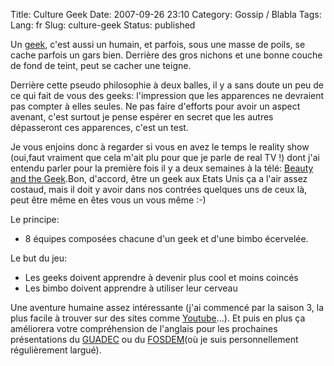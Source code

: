 Title: Culture Geek
Date: 2007-09-26 23:10
Category: Gossip / Blabla
Tags:
Lang: fr
Slug: culture-geek
Status: published

Un [geek](http://fr.wikipedia.org/wiki/Geek), c'est aussi un humain, et
parfois, sous une masse de poils, se cache parfois un gars bien.  Derrière des
gros nichons et une bonne couche de fond de teint, peut se cacher une teigne.

Derrière cette pseudo philosophie à deux balles, il y a sans doute un peu de ce
qui fait de vous des geeks: l'impression que les apparences ne devraient pas
compter à elles seules. Ne pas faire d'efforts pour avoir un aspect avenant,
c'est surtout je pense espérer en secret que les autres dépasseront ces
apparences, c'est un test.

Je vous enjoins donc à regarder si vous en avez le temps le reality show
(oui,faut vraiment que cela m'ait plu pour que je parle de real TV !) dont j'ai
entendu parler pour la première fois il y a deux semaines à la télé: [Beauty
and the Geek](http://en.wikipedia.org/wiki/Beauty_and_the_Geek).Bon, d'accord,
être un geek aux Etats Unis ça a l'air assez costaud, mais il doit y avoir dans
nos contrées quelques uns de ceux là, peut être même en êtes vous un vous même
:-)

Le principe:

- 8 équipes composées chacune d'un geek et d'une bimbo écervelée.

Le but du jeu:

- Les geeks doivent apprendre à devenir plus cool et moins coincés
- Les bimbo doivent apprendre à utiliser leur cerveau

Une aventure humaine assez intéressante (j'ai commencé par la saison 3, la plus
facile à trouver sur des sites comme [Youtube](http://youtube.com/)...). Et
puis en plus ça améliorera votre compréhension de l'anglais pour les prochaines
présentations du [GUADEC](http://guadec.org/) ou du
[FOSDEM](http://fosdem.org/)(où je suis personnellement régulièrement largué).
